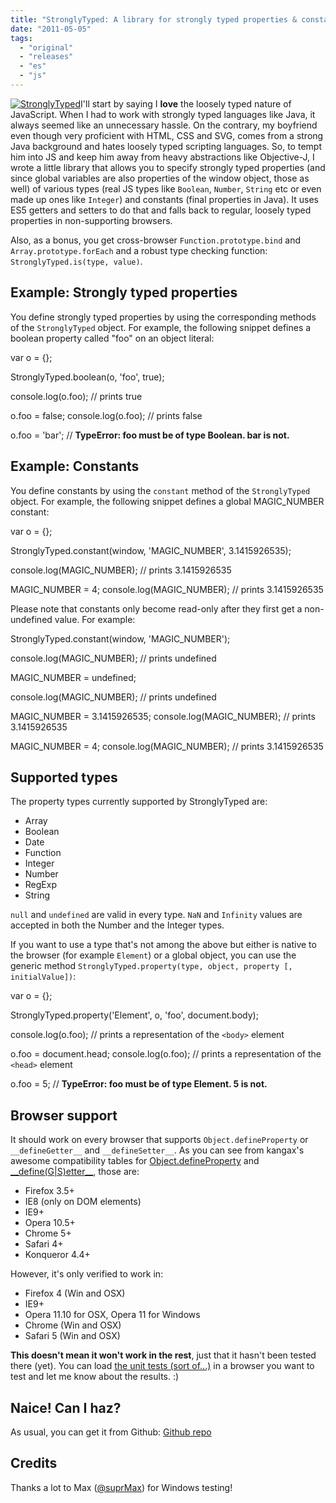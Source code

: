 ```yaml
---
title: "StronglyTyped: A library for strongly typed properties & constants in JavaScript"
date: "2011-05-05"
tags:
  - "original"
  - "releases"
  - "es"
  - "js"
---
```


[![StronglyTyped](images/strongly-typed-300x210.png "StronglyTyped logo")](http://www.flickr.com/photos/leaverou/5691500699/in/photostream)I'll start by saying I **love** the loosely typed nature of JavaScript. When I had to work with strongly typed languages like Java, it always seemed like an unnecessary hassle. On the contrary, my boyfriend even though very proficient with HTML, CSS and SVG, comes from a strong Java background and hates loosely typed scripting languages. So, to tempt him into JS and keep him away from heavy abstractions like Objective-J, I wrote a little library that allows you to specify strongly typed properties (and since global variables are also properties of the window object, those as well) of various types (real JS types like `Boolean`, `Number`, `String` etc or even made up ones like `Integer`) and constants (final properties in Java). It uses ES5 getters and setters to do that and falls back to regular, loosely typed properties in non-supporting browsers.

Also, as a bonus, you get cross-browser `Function.prototype.bind` and `Array.prototype.forEach` and a robust type checking function: `StronglyTyped.is(type, value)`.

## Example: Strongly typed properties

You define strongly typed properties by using the corresponding methods of the `StronglyTyped` object. For example, the following snippet defines a boolean property called "foo" on an object literal:

var o = {};

StronglyTyped.boolean(o, 'foo', true);

console.log(o.foo); // prints true

o.foo = false;
console.log(o.foo); // prints false

o.foo = 'bar'; // **TypeError: foo must be of type Boolean. bar is not.**

## Example: Constants

You define constants by using the `constant` method of the `StronglyTyped` object. For example, the following snippet defines a global MAGIC\_NUMBER constant:

var o = {};

StronglyTyped.constant(window, 'MAGIC\_NUMBER', 3.1415926535);

console.log(MAGIC\_NUMBER); // prints 3.1415926535

MAGIC\_NUMBER = 4;
console.log(MAGIC\_NUMBER); // prints 3.1415926535

Please note that constants only become read-only after they first get a non-undefined value. For example:

StronglyTyped.constant(window, 'MAGIC\_NUMBER');

console.log(MAGIC\_NUMBER); // prints undefined

MAGIC\_NUMBER = undefined;

console.log(MAGIC\_NUMBER); // prints undefined

MAGIC\_NUMBER = 3.1415926535;
console.log(MAGIC\_NUMBER); // prints 3.1415926535

MAGIC\_NUMBER = 4;
console.log(MAGIC\_NUMBER); // prints 3.1415926535

## Supported types

The property types currently supported by StronglyTyped are:

- Array
- Boolean
- Date
- Function
- Integer
- Number
- RegExp
- String

`null` and `undefined` are valid in every type. `NaN` and `Infinity` values are accepted in both the Number and the Integer types.

If you want to use a type that's not among the above but either is native to the browser (for example `Element`) or a global object, you can use the generic method `StronglyTyped.property(type, object, property [, initialValue])`:

var o = {};

StronglyTyped.property('Element', o, 'foo', document.body);

console.log(o.foo); // prints a representation of the `<body>` element

o.foo = document.head;
console.log(o.foo); // prints a representation of the `<head>` element

o.foo = 5; // **TypeError: foo must be of type Element. 5 is not.**

## Browser support

It should work on every browser that supports `Object.defineProperty` or `__defineGetter__` and `__defineSetter__`. As you can see from kangax's awesome compatibility tables for [Object.defineProperty](http://kangax.github.com/es5-compat-table/) and [\_\_define(G|S)etter\_\_](http://kangax.github.com/es5-compat-table/non-standard/), those are:

- Firefox 3.5+
- IE8 (only on DOM elements)
- IE9+
- Opera 10.5+
- Chrome 5+
- Safari 4+
- Konqueror 4.4+

However, it's only verified to work in:

- Firefox 4 (Win and OSX)
- IE9+
- Opera 11.10 for OSX, Opera 11 for Windows
- Chrome (Win and OSX)
- Safari 5 (Win and OSX)

**This doesn't mean it won't work in the rest**, just that it hasn't been tested there (yet). You can load [the unit tests (sort of...)](http://leaverou.github.com/StronglyTyped/) in a browser you want to test and let me know about the results. :)

## Naice! Can I haz?

As usual, you can get it from Github: [Github repo](https://github.com/LeaVerou/StronglyTyped)

## Credits

Thanks a lot to Max ([@suprMax](http://twitter.com/suprMax)) for Windows testing!
